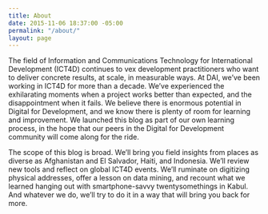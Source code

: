 ```yaml
---
title: About
date: 2015-11-06 18:37:00 -05:00
permalink: "/about/"
layout: page
---
```


The field of Information and Communications Technology for International Development (ICT4D) continues to vex development practitioners who want to deliver concrete results, at scale, in measurable ways. At DAI, we’ve been working in ICT4D for more than a decade. We’ve experienced the exhilarating moments when a project works better than expected, and the disappointment when it fails. We believe there is enormous potential in Digital for Development, and we know there is plenty of room for learning and improvement. We launched this blog as part of our own learning process, in the hope that our peers in the Digital for Development community will come along for the ride.

The scope of this blog is broad. We’ll bring you field insights from places as diverse as Afghanistan and El Salvador, Haiti, and Indonesia. We’ll review new tools and reflect on global ICT4D events. We’ll ruminate on digitizing physical addresses, offer a lesson on data mining, and recount what we learned hanging out with smartphone-savvy twentysomethings in Kabul. And whatever we do, we’ll try to do it in a way that will bring you back for more.